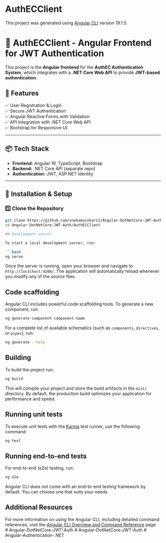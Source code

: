 # AuthECClient

This project was generated using [Angular CLI](https://github.com/angular/angular-cli) version 19.1.5.
# 🚀 AuthECClient - Angular Frontend for JWT Authentication

This project is the **Angular frontend** for the **AuthEC Authentication System**, which integrates with a **.NET Core Web API** to provide **JWT-based authentication**.

## 🌟 Features
✅ User Registration & Login  
✅ Secure JWT Authentication  
✅ Angular Reactive Forms with Validation  
✅ API Integration with .NET Core Web API  
✅ Bootstrap for Responsive UI  

---

## 📦 Tech Stack
- **Frontend:** Angular 19, TypeScript, Bootstrap  
- **Backend:** .NET Core API (separate repo)  
- **Authentication:** JWT, ASP.NET Identity  

---

## 🔧 Installation & Setup

### 1️⃣ **Clone the Repository**
```sh
git clone https://github.com/snehamainkar11/Angular-DotNetCore-JWT-Auth.git
cd Angular-DotNetCore-JWT-Auth/AuthECClient

## Development server

To start a local development server, run:

```bash
ng serve
```

Once the server is running, open your browser and navigate to `http://localhost:4200/`. The application will automatically reload whenever you modify any of the source files.

## Code scaffolding

Angular CLI includes powerful code scaffolding tools. To generate a new component, run:

```bash
ng generate component component-name
```

For a complete list of available schematics (such as `components`, `directives`, or `pipes`), run:

```bash
ng generate --help
```

## Building

To build the project run:

```bash
ng build
```

This will compile your project and store the build artifacts in the `dist/` directory. By default, the production build optimizes your application for performance and speed.

## Running unit tests

To execute unit tests with the [Karma](https://karma-runner.github.io) test runner, use the following command:

```bash
ng test
```

## Running end-to-end tests

For end-to-end (e2e) testing, run:

```bash
ng e2e
```

Angular CLI does not come with an end-to-end testing framework by default. You can choose one that suits your needs.

## Additional Resources

For more information on using the Angular CLI, including detailed command references, visit the [Angular CLI Overview and Command Reference](https://angular.dev/tools/cli) page.
#   A n g u l a r - D o t N e t C o r e - J W T - A u t h 
 
 #   A n g u l a r - D o t N e t C o r e - J W T - A u t h 
 
 #   A n g u l a r - A u t h e n t i c a t i o n - . N E T 
 
 
